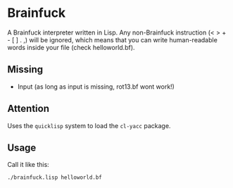 
# Brainfuck #

A Brainfuck interpreter written in Lisp. Any non-Brainfuck instruction (< > + - [ ] . ,) will be ignored,
which means that you can write human-readable words inside your file (check helloworld.bf).

## Missing ##

* Input (as long as input is missing, rot13.bf wont work!)

## Attention ##

Uses the `quicklisp` system to load the `cl-yacc` package.

## Usage ##

Call it like this:

```shell
./brainfuck.lisp helloworld.bf
```

